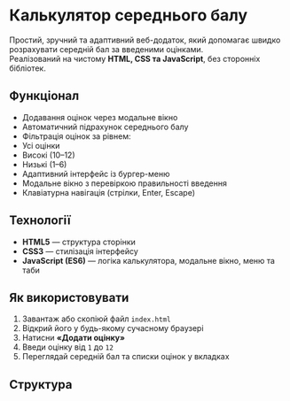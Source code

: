 #  Калькулятор середнього балу

Простий, зручний та адаптивний веб-додаток, який допомагає швидко розрахувати середній бал за введеними оцінками.  
Реалізований на чистому **HTML, CSS та JavaScript**, без сторонніх бібліотек.

##  Функціонал

-  Додавання оцінок через модальне вікно  
-  Автоматичний підрахунок середнього балу  
-  Фільтрація оцінок за рівнем:
  - Усі оцінки  
  - Високі (10–12)  
  - Низькі (1–6)
-  Адаптивний інтерфейс із бургер-меню  
-  Модальне вікно з перевіркою правильності введення  
-  Клавіатурна навігація (стрілки, Enter, Escape)
  
##  Технології

- **HTML5** — структура сторінки  
- **CSS3** — стилізація інтерфейсу  
- **JavaScript (ES6)** — логіка калькулятора, модальне вікно, меню та таби

##  Як використовувати

1. Завантаж або скопіюй файл `index.html`  
2. Відкрий його у будь-якому сучасному браузері  
3. Натисни **«Додати оцінку»**  
4. Введи оцінку від `1` до `12`  
5. Переглядай середній бал та списки оцінок у вкладках

## Структура
